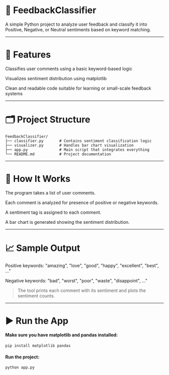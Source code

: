 # 🧠 FeedbackClassifier
A simple Python project to analyze user feedback and classify it into Positive, Negative, or Neutral sentiments based on keyword matching.

---

# 📌 Features
Classifies user comments using a basic keyword-based logic

Visualizes sentiment distribution using matplotlib

Clean and readable code suitable for learning or small-scale feedback systems

---

# 🗂️ Project Structure
```
FeedbackClassifier/
├── classifier.py       # Contains sentiment classification logic
├── visualizer.py       # Handles bar chart visualization
├── app.py              # Main script that integrates everything
└── README.md           # Project documentation
```

---

# 🚀 How It Works
The program takes a list of user comments.

Each comment is analyzed for presence of positive or negative keywords.

A sentiment tag is assigned to each comment.

A bar chart is generated showing the sentiment distribution.

---

# 📈 Sample Output
Positive keywords: "amazing", "love", "good", "happy", "excellent", "best", ..."

Negative keywords: "bad", "worst", "poor", "waste", "disappoint", ..."

> The tool prints each comment with its sentiment and plots the sentiment counts.

---

# ▶️ Run the App
#### Make sure you have matplotlib and pandas installed:

```
pip install matplotlib pandas
```

#### Run the project:
```
python app.py
```
